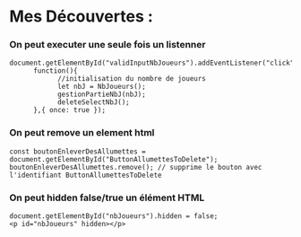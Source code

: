 # Mes Découvertes :

### On peut executer une seule fois un listenner
```
document.getElementById("validInputNbJoueurs").addEventListener("click", 
      function(){
            //initialisation du nombre de joueurs
            let nbJ = NbJoueurs();
            gestionPartieNbJ(nbJ);
            deleteSelectNbJ();
      },{ once: true });
```

### On peut remove un element html
```
const boutonEnleverDesAllumettes = document.getElementById("ButtonAllumettesToDelete");
boutonEnleverDesAllumettes.remove(); // supprime le bouton avec l'identifiant ButtonAllumettesToDelete
```
### On peut hidden false/true un élément HTML
```
document.getElementById("nbJoueurs").hidden = false;
<p id="nbJoueurs" hidden></p>
```
